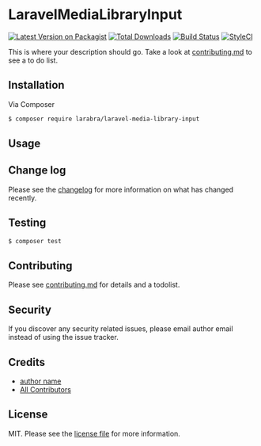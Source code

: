 # LaravelMediaLibraryInput

[![Latest Version on Packagist][ico-version]][link-packagist]
[![Total Downloads][ico-downloads]][link-downloads]
[![Build Status][ico-travis]][link-travis]
[![StyleCI][ico-styleci]][link-styleci]

This is where your description should go. Take a look at [contributing.md](contributing.md) to see a to do list.

## Installation

Via Composer

``` bash
$ composer require larabra/laravel-media-library-input
```

## Usage

## Change log

Please see the [changelog](changelog.md) for more information on what has changed recently.

## Testing

``` bash
$ composer test
```

## Contributing

Please see [contributing.md](contributing.md) for details and a todolist.

## Security

If you discover any security related issues, please email author email instead of using the issue tracker.

## Credits

- [author name][link-author]
- [All Contributors][link-contributors]

## License

MIT. Please see the [license file](license.md) for more information.

[ico-version]: https://img.shields.io/packagist/v/larabra/laravel-media-library-input.svg?style=flat-square
[ico-downloads]: https://img.shields.io/packagist/dt/larabra/laravel-media-library-input.svg?style=flat-square
[ico-travis]: https://img.shields.io/travis/larabra/laravel-media-library-input/master.svg?style=flat-square
[ico-styleci]: https://styleci.io/repos/12345678/shield

[link-packagist]: https://packagist.org/packages/larabra/laravel-media-library-input
[link-downloads]: https://packagist.org/packages/larabra/laravel-media-library-input
[link-travis]: https://travis-ci.org/larabra/laravel-media-library-input
[link-styleci]: https://styleci.io/repos/12345678
[link-author]: https://github.com/larabra
[link-contributors]: ../../contributors
